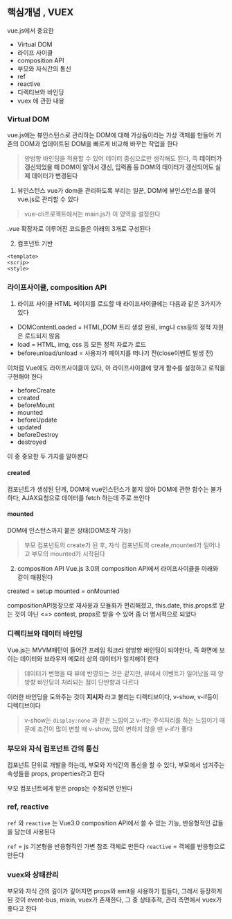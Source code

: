 
## 핵심개념 , VUEX
vue.js에서 중요한 
* Virtual DOM
* 라이프 사이클
* composition API
* 부모와 자식간의 통신
* ref
* reactive
* 디렉티브와 바인딩
* vuex
에 관한 내용

### Virtual DOM
vue.js에는 뷰인스턴스로 관리하는 DOM에 대해 가상돔이라는 가상 객체를 만들어 기존의 DOM과 업데이트된 DOM을 빠르게 비교해 바꾸는 작업을 한다
> 양방향 바인딩을 적용할 수 있어 데이터 중심으로만 생각해도 된다, 즉 **데이터가 갱신되었을 때 DOM이 알아서 갱신, 입력폼 등 DOM의 데이터가 갱신되어도 실제 데이터가 변경된다**

1. 뷰인스턴스
vue가 dom을 관리하도록 부리는 일꾼, DOM에 뷰인스턴스를 붙여 vue.js로 관리할 수 있다
> vue-cli프로젝트에서는 main.js가 이 영역을 설정한다

.vue 확장자로 이루어진 코드들은 아래의 3개로 구성된다

2. 컴포넌트 기반

```
<template>
<scrip>
<style>
```

### 라이프사이클, composition API
1. 라이프 사이클
HTML 페이지를 로드할 때 라이프사이클에는 다음과 같은 3가지가 있다

* DOMContentLoaded = HTML,DOM 트리 생성 완료, img나 css등의 정적 자원은 로드되지 않음
* load = HTML, img, css 등 모든 정적 자료가 로드
* beforeunload/unload = 사용자가 페이지를 떠나기 전(close이벤트 발생 전)

이처럼 Vue에도 라이프사이클이 있다, 이 라이프사이클에 맞게 함수를 설정하고 로직을 구현해야 한다

* beforeCreate
* created
* beforeMount
* mounted
* beforeUpdate
* updated
* beforeDestroy
* destroyed

이 중 중요한 두 가지를 알아본다

#### created
컴포넌트가 생성된 단계, DOM에 vue인스턴스가 붙지 않아 DOM에 관한 함수는 불가하다, AJAX요청으로 데이터를 fetch 하는데 주로 쓰인다

#### mounted
DOM에 인스턴스까지 붙은 상태(DOM조작 가능)

> 부모 컴포넌트의 create가 된 후, 자식 컴포넌트의 create,mounted가 일어나고 부모의 mounted가 시작된다

2. composition API
Vue.js 3.0의 composition API에서 라이프사이클을 아래와 같이 매핑된다

created = setup
mounted = onMounted

compositionAPI등장으로 재사용과 모듈화가 편리해졌고, this.date, this.props로 받는 것이 아닌 <=> contest, props로 받을 수 있어 좀 더 명시적으로 되었다

### 디렉티브와 데이터 바인딩
Vue.js는 MVVM패턴이 들어간 프레임 워크라 양방향 바인딩이 되야한다, 즉 화면에 보이는 데이터와 브라우저 메모리 상의 데이터가 일치해야 한다

> 데이터가 변했을 때 뷰에 반영되는 것은 같지만, 뷰에서 이벤트가 일어났을 때 양방향 바인딩이 처리되는 점이 단반향과 다르다

이러한 바인딩을 도와주는 것이 **지시자** 라고 불리는 디렉티브이다, v-show, v-if등이 디렉티브이다

> v-show는 `display:none` 과 같은 느낌이고 v-if는 주석처리를 하는 느낌이기 때문에 조건이 많이 변할 때 v-show, 많이 변하지 않을 땐 v-if가 좋다

### 부모와 자식 컴포넌트 간의 통신
컴포넌트 단위로 개발을 하는데, 부모와 자식간의 통신을 할 수 있다, 부모에서 넘겨주는 속성들을 props, properties라고 한다

부모 컴포넌트에게 받은 props는 수정되면 안된다

### ref, reactive
`ref` 와 `reactive` 는 Vue3.0 composition API에서 쓸 수 있는 기능, 반응형적인 값들을 담는데 사용된다

`ref` = js 기본형을 반응형적인 가변 참조 객체로 만든다
`reactive` = 객체를 반응형으로 만든다

### vuex와 상태관리
부모와 자식 간의 깊이가 깊어지면 props와 emit을 사용하기 힘들다, 그래서 등장하게 된 것이 event-bus, mixin, vuex가 존재한다, 그 중 상태추적, 관리 측면에서 vuex가 좋다고 한다
